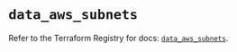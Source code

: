 # `data_aws_subnets`

Refer to the Terraform Registry for docs: [`data_aws_subnets`](https://registry.terraform.io/providers/hashicorp/aws/6.4.0/docs/data-sources/subnets).
